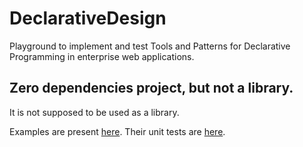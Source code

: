 # DeclarativeDesign
Playground to implement and test Tools and Patterns for Declarative Programming in enterprise web applications.

## Zero dependencies project, but not a library.
It is not supposed to be used as a library.

Examples are present [here](src/main/java/nl/suriani/declarative_design/examples). Their unit tests are [here](src/test/java/nl/suriani/declarative_design/examples).